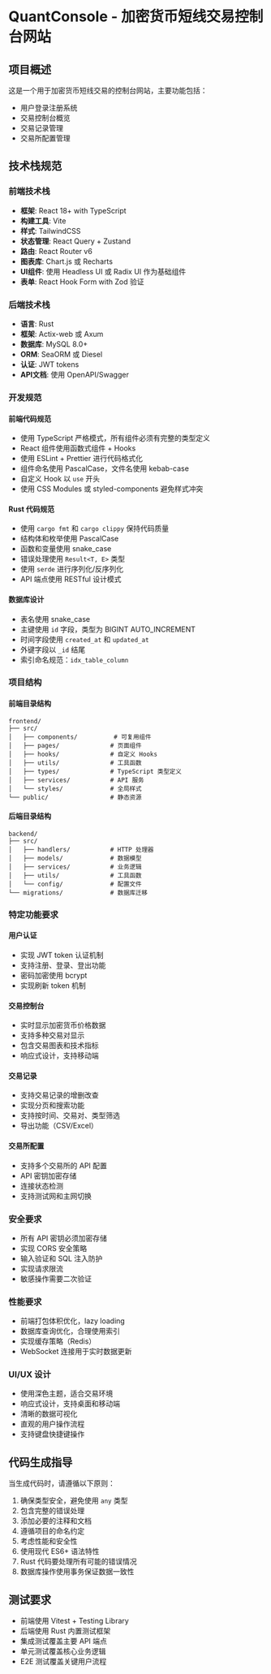 # QuantConsole - 加密货币短线交易控制台网站

## 项目概述
这是一个用于加密货币短线交易的控制台网站，主要功能包括：
- 用户登录注册系统
- 交易控制台概览
- 交易记录管理
- 交易所配置管理

## 技术栈规范

### 前端技术栈
- **框架**: React 18+ with TypeScript
- **构建工具**: Vite
- **样式**: TailwindCSS
- **状态管理**: React Query + Zustand
- **路由**: React Router v6
- **图表库**: Chart.js 或 Recharts
- **UI组件**: 使用 Headless UI 或 Radix UI 作为基础组件
- **表单**: React Hook Form with Zod 验证

### 后端技术栈
- **语言**: Rust
- **框架**: Actix-web 或 Axum
- **数据库**: MySQL 8.0+
- **ORM**: SeaORM 或 Diesel
- **认证**: JWT tokens
- **API文档**: 使用 OpenAPI/Swagger

### 开发规范

#### 前端代码规范
- 使用 TypeScript 严格模式，所有组件必须有完整的类型定义
- React 组件使用函数式组件 + Hooks
- 使用 ESLint + Prettier 进行代码格式化
- 组件命名使用 PascalCase，文件名使用 kebab-case
- 自定义 Hook 以 `use` 开头
- 使用 CSS Modules 或 styled-components 避免样式冲突

#### Rust 代码规范
- 使用 `cargo fmt` 和 `cargo clippy` 保持代码质量
- 结构体和枚举使用 PascalCase
- 函数和变量使用 snake_case
- 错误处理使用 `Result<T, E>` 类型
- 使用 `serde` 进行序列化/反序列化
- API 端点使用 RESTful 设计模式

#### 数据库设计
- 表名使用 snake_case
- 主键使用 `id` 字段，类型为 BIGINT AUTO_INCREMENT
- 时间字段使用 `created_at` 和 `updated_at`
- 外键字段以 `_id` 结尾
- 索引命名规范：`idx_table_column`

### 项目结构

#### 前端目录结构
```
frontend/
├── src/
│   ├── components/          # 可复用组件
│   ├── pages/              # 页面组件
│   ├── hooks/              # 自定义 Hooks
│   ├── utils/              # 工具函数
│   ├── types/              # TypeScript 类型定义
│   ├── services/           # API 服务
│   └── styles/             # 全局样式
└── public/                 # 静态资源
```

#### 后端目录结构
```
backend/
├── src/
│   ├── handlers/           # HTTP 处理器
│   ├── models/             # 数据模型
│   ├── services/           # 业务逻辑
│   ├── utils/              # 工具函数
│   └── config/             # 配置文件
└── migrations/             # 数据库迁移
```

### 特定功能要求

#### 用户认证
- 实现 JWT token 认证机制
- 支持注册、登录、登出功能
- 密码加密使用 bcrypt
- 实现刷新 token 机制

#### 交易控制台
- 实时显示加密货币价格数据
- 支持多种交易对显示
- 包含交易图表和技术指标
- 响应式设计，支持移动端

#### 交易记录
- 支持交易记录的增删改查
- 实现分页和搜索功能
- 支持按时间、交易对、类型筛选
- 导出功能（CSV/Excel）

#### 交易所配置
- 支持多个交易所的 API 配置
- API 密钥加密存储
- 连接状态检测
- 支持测试网和主网切换

### 安全要求
- 所有 API 密钥必须加密存储
- 实现 CORS 安全策略
- 输入验证和 SQL 注入防护
- 实现请求限流
- 敏感操作需要二次验证

### 性能要求
- 前端打包体积优化，lazy loading
- 数据库查询优化，合理使用索引
- 实现缓存策略（Redis）
- WebSocket 连接用于实时数据更新

### UI/UX 设计
- 使用深色主题，适合交易环境
- 响应式设计，支持桌面和移动端
- 清晰的数据可视化
- 直观的用户操作流程
- 支持键盘快捷键操作

## 代码生成指导

当生成代码时，请遵循以下原则：
1. 确保类型安全，避免使用 `any` 类型
2. 包含完整的错误处理
3. 添加必要的注释和文档
4. 遵循项目的命名约定
5. 考虑性能和安全性
6. 使用现代 ES6+ 语法特性
7. Rust 代码要处理所有可能的错误情况
8. 数据库操作使用事务保证数据一致性

## 测试要求
- 前端使用 Vitest + Testing Library
- 后端使用 Rust 内置测试框架
- 集成测试覆盖主要 API 端点
- 单元测试覆盖核心业务逻辑
- E2E 测试覆盖关键用户流程
